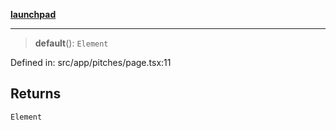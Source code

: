 [**launchpad**](index.md)

***

> **default**(): `Element`

Defined in: src/app/pitches/page.tsx:11

## Returns

`Element`
